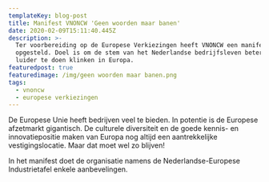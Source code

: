 ```yaml
---
templateKey: blog-post
title: Manifest VNONCW 'Geen woorden maar banen'
date: 2020-02-09T15:11:40.445Z
description: >-
  Ter voorbereiding op de Europese Verkiezingen heeft VNONCW een manifest
  opgesteld. Doel is om de stem van het Nederlandse bedrijfsleven beter en
  luider te doen klinken in Europa.
featuredpost: true
featuredimage: /img/geen woorden maar banen.png
tags:
  - vnoncw
  - europese verkiezingen
---
```

De Europese Unie heeft bedrijven veel te bieden. In potentie is de Europese afzetmarkt gigantisch. De culturele diversiteit en de goede kennis- en innovatiepositie maken van Europa nog altijd een aantrekkelijke vestigingslocatie. Maar dat moet wel zo blijven! 

In het manifest doet de organisatie namens de Nederlandse-Europese Industrietafel enkele aanbevelingen.
